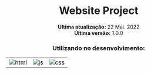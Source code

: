 <div align='center'>
    <h1>Website Project</h1>
</div>

<div align='center'>
    <p><strong>Ultima atualização:</strong> 22 Mai. 2022<br><strong>Última versão:</strong> 1.0.0</p>
</div>

<div align='center'>
    <h3>Utilizando no desenvolvimento:</h3>
    <table>
        <tr>
            <td>
                <img src="https://img.shields.io/badge/HTML5-ff7f36?style=for-the-badge&logo=html5&logoColor=fff" alt="html">
            </td>
            <td>
                <img src="https://img.shields.io/badge/JavaScript-ffee00?&style=for-the-badge&logo=javascript&logoColor=black" alt="js">
            </td>
            <td>
                <img src="https://img.shields.io/badge/CSS3-206991?&style=for-the-badge&logo=css3&logoColor=white" target="_blank" alt="css">
            </td>
        </tr>
    </table>
</div>

